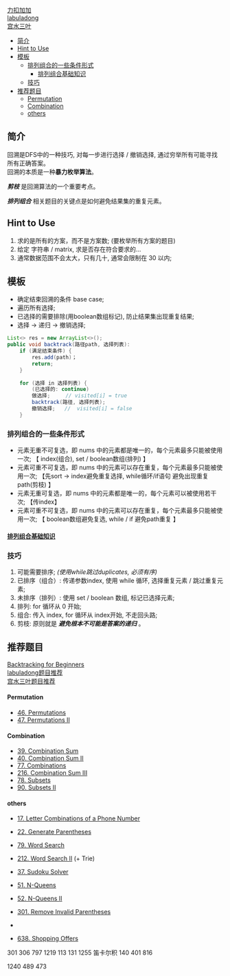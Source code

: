 

[力扣加加](https://leetcode-solution-leetcode-pp.gitbook.io/leetcode-solution/thinkings/backtrack)  
[labuladong](https://labuladong.github.io/algo/4/31/105/)   
[宫水三叶](https://mp.weixin.qq.com/mp/appmsgalbum?__biz=MzU4NDE3MTEyMA==&action=getalbum&album_id=1748759631868280833#wechat_redirect)   


- [简介](#简介)
- [Hint to Use](#hint-to-use)
- [模板](#模板)
  - [排列组合的一些条件形式](#排列组合的一些条件形式)
    - [排列组合基础知识](#排列组合基础知识)
  - [技巧](#技巧)
- [推荐题目](#推荐题目)
    - [Permutation](#permutation)
    - [Combination](#combination)
    - [others](#others)

## 简介

回溯是DFS中的一种技巧, 对每一步进行选择 / 撤销选择, 通过穷举所有可能寻找所有正确答案。   
回溯的本质是一种**暴力枚举算法**。  

***剪枝*** 是回溯算法的一个重要考点。

***排列组合*** 相关题目的关键点是如何避免结果集的重复元素。

## Hint to Use

1. 求的是所有的方案，而不是方案数; (要枚举所有方案的题目)
2. 给定 字符串 / matrix, 求是否存在符合要求的...
3. 通常数据范围不会太大，只有几十, 通常会限制在 30 以内;



## 模板
- 确定结束回溯的条件 base case;
- 遍历所有选择;
- 已选择的需要排除(用boolean数组标记), 防止结果集出现重复结果;
- 选择 -> 递归 -> 撤销选择;

```java
List<> res = new ArrayList<>();
public void backtrack(路径path, 选择列表):
    if (满足结束条件) {
        res.add(path)；
        return;
    }
   
    for (选择 in 选择列表) {
        (已选择的: continue)
        做选择;     // visited[i] = true
        backtrack(路径, 选择列表);
        撤销选择;   //  visited[i] = false
    }
```

### 排列组合的一些条件形式

- 元素无重不可复选，即 nums 中的元素都是唯一的，每个元素最多只能被使用一次; 【 index(组合), set / boolean数组(排列) 】
- 元素可重不可复选，即 nums 中的元素可以存在重复，每个元素最多只能被使用一次; 【先sort -> index避免重复选择, while循环/if语句 避免出现重复path(剪枝) 】
- 元素无重可复选，即 nums 中的元素都是唯一的，每个元素可以被使用若干次; 【传index】
- 元素可重不可复选，即 nums 中的元素可以存在重复，每个元素最多只能被使用一次; 【 boolean数组避免复选, while / if 避免path重复 】

#### [排列组合基础知识](Basic%20Notes/Combination%20&%20Permutation.md)

### 技巧

1. 可能需要排序; *(使用while跳过duplicates, 必须有序)*
2. 已排序（组合）: 传递参数index, 使用 while 循环, 选择重复元素 / 跳过重复元素;
3. 未排序（排列）: 使用 set / boolean 数组, 标记已选择元素;
4. 排列: for 循环从 0 开始;
5. 组合: 传入 index, for 循环从 index开始, 不走回头路;
6. 剪枝: 原则就是 ***避免根本不可能是答案的递归*** 。





## 推荐题目
[Backtracking for Beginners](https://leetcode.com/discuss/study-guide/2244368/Backtracking-for-Beginners-Problems)  
[labuladong题目推荐](https://labuladong.github.io/algo/4/31/107/)    
[宫水三叶题目推荐](https://github.com/SharingSource/LogicStack-LeetCode/wiki/%E5%9B%9E%E6%BA%AF%E7%AE%97%E6%B3%95) 

#### Permutation

- [46. Permutations](https://leetcode.com/problems/permutations/)
- [47. Permutations II](https://leetcode.com/problems/permutations-ii/)



#### Combination

- [39. Combination Sum](https://leetcode.com/problems/combination-sum/)
- [40. Combination Sum II](https://leetcode.com/problems/combination-sum-ii/)
- [77. Combinations](https://leetcode.com/problems/combinations/)
- [216. Combination Sum III](https://leetcode.com/problems/combination-sum-iii/)
- [78. Subsets](https://leetcode.com/problems/subsets/)
- [90. Subsets II](https://leetcode.com/problems/subsets-ii/)

#### others

- [17. Letter Combinations of a Phone Number](https://leetcode.com/problems/letter-combinations-of-a-phone-number/)
- [22. Generate Parentheses](https://leetcode.com/problems/generate-parentheses/)
- [79. Word Search](https://leetcode.com/problems/word-search/)
- [212. Word Search II](https://leetcode.com/problems/word-search-ii/) (+ Trie)
- [37. Sudoku Solver](https://leetcode.com/problems/sudoku-solver/)
- [51. N-Queens](https://leetcode.com/problems/n-queens/)
- [52. N-Queens II](https://leetcode.com/problems/n-queens-ii/)
- [301. Remove Invalid Parentheses](https://leetcode.com/problems/remove-invalid-parentheses/)
- 







- [638. Shopping Offers](https://leetcode.com/problems/shopping-offers/)



 301 306 797 1219
  113 131 1255
笛卡尔积 140 401 816



 1240 489 473 